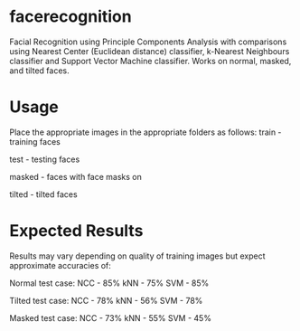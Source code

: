 # facerecognition
Facial Recognition using Principle Components Analysis with comparisons using Nearest Center (Euclidean distance) classifier, k-Nearest Neighbours classifier and Support Vector Machine classifier.
Works on normal, masked, and tilted faces.

# Usage 
Place the appropriate images in the appropriate folders as follows:
train - training faces

test - testing faces

masked - faces with face masks on

tilted - tilted faces

# Expected Results
Results may vary depending on quality of training images but expect approximate accuracies of:

Normal test case:
NCC - 85%
kNN - 75%
SVM - 85%

Tilted test case:
NCC - 78%
kNN - 56%
SVM - 78%

Masked test case:
NCC - 73%
kNN - 55%
SVM - 45%
